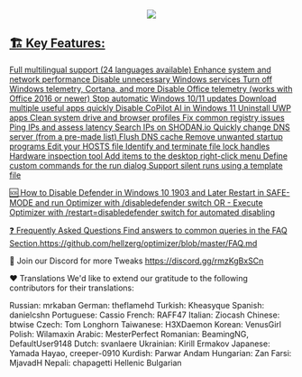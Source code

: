 





<p align="center">
	<a href=["https://github.com/primetweaks/primetweaks/blob/main/PRIMETWEAKV1.bat"]
		<img src=![download-button](https://github.com/primetweaks/primetweaks/assets/166761519/628c5f35-1226-42d0-a674-eb8ab118467b)>
		<br>
		<img src="https://raw.githubusercontent.com/hellzerg/optimizer/master/flags.png">

 ## 🏗️ Key Features:
Full multilingual support (24 languages available)
Enhance system and network performance
Disable unnecessary Windows services
Turn off Windows telemetry, Cortana, and more
Disable Office telemetry (works with Office 2016 or newer)
Stop automatic Windows 10/11 updates
Download multiple useful apps quickly
Disable CoPilot AI in Windows 11
Uninstall UWP apps
Clean system drive and browser profiles
Fix common registry issues
Ping IPs and assess latency
Search IPs on SHODAN.io
Quickly change DNS server (from a pre-made list)
Flush DNS cache
Remove unwanted startup programs
Edit your HOSTS file
Identify and terminate file lock handles
Hardware inspection tool
Add items to the desktop right-click menu
Define custom commands for the run dialog
Support silent runs using a template file




🆘 How to Disable Defender in Windows 10 1903 and Later
Restart in SAFE-MODE and run Optimizer with /disabledefender switch
OR -
Execute Optimizer with /restart=disabledefender switch for automated disabling

❓ Frequently Asked Questions
Find answers to common queries in the FAQ Section.https://github.com/hellzerg/optimizer/blob/master/FAQ.md

🔎 Join our Discord for more Tweaks 
https://discord.gg/rmzKgBxSCn 

❤️ Translations
We'd like to extend our gratitude to the following contributors for their translations:

Russian: mrkaban
German: theflamehd
Turkish: Kheasyque
Spanish: danielcshn
Portuguese: Cassio
French: RAFF47
Italian: Ziocash
Chinese: btwise
Czech: Tom Longhorn
Taiwanese: H3XDaemon
Korean: VenusGirl
Polish: Wilamaxin
Arabic: MesterPerfect
Romanian: BeamingNG, DefaultUser9148
Dutch: svanlaere
Ukrainian: Kirill Ermakov
Japanese: Yamada Hayao, creeper-0910
Kurdish: Parwar Andam
Hungarian: Zan
Farsi: MjavadH
Nepali: chapagetti
Hellenic
Bulgarian

